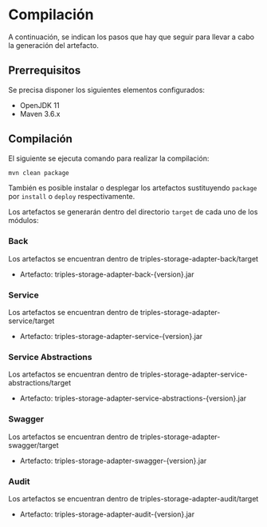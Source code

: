# Compilación

A continuación, se indican los pasos que hay que seguir para llevar a cabo la generación del artefacto.

## Prerrequisitos

Se precisa disponer los siguientes elementos configurados:

* OpenJDK 11
* Maven 3.6.x

## Compilación

El siguiente se ejecuta comando para realizar la compilación:

```bash
mvn clean package
```

También es posible instalar o desplegar los artefactos sustituyendo `package` por `install` o `deploy` respectivamente.

Los artefactos se generarán dentro del directorio `target` de cada uno de los módulos:

### Back

Los artefactos se encuentran dentro de triples-storage-adapter-back/target

* Artefacto: triples-storage-adapter-back-{version}.jar

### Service

Los artefactos se encuentran dentro de triples-storage-adapter-service/target

* Artefacto: triples-storage-adapter-service-{version}.jar

### Service Abstractions

Los artefactos se encuentran dentro de triples-storage-adapter-service-abstractions/target

* Artefacto: triples-storage-adapter-service-abstractions-{version}.jar

### Swagger

Los artefactos se encuentran dentro de triples-storage-adapter-swagger/target

* Artefacto: triples-storage-adapter-swagger-{version}.jar

### Audit

Los artefactos se encuentran dentro de triples-storage-adapter-audit/target

* Artefacto: triples-storage-adapter-audit-{version}.jar

